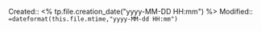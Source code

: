 Created:: <% tp.file.creation_date("yyyy-MM-DD HH:mm") %>
Modified:: `=dateformat(this.file.mtime,"yyyy-MM-dd HH:mm")`